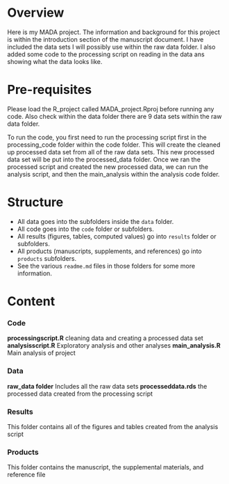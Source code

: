 # Overview

Here is my MADA project. The information and background for this project is within the introduction section of the manuscript document. I have included the data sets I will possibly use within the raw data folder. I also added some code to the processing script on reading in the data ans showing what the data looks like. 

# Pre-requisites

Please load the R_project called MADA_project.Rproj before running any code. Also check within the data folder there are 9 data sets within the raw data folder. 

To run the code, you first need to run the processing script first in the processing_code folder within the code folder. This will create the cleaned up processed data set from all of the raw data sets. This new processed data set will be put into the processed_data folder. Once we ran the processed script and created the new processed data, we can run the analysis script, and then the main_analysis within the analysis code folder. 

# Structure

* All data goes into the subfolders inside the `data` folder.
* All code goes into the `code` folder or subfolders.
* All results (figures, tables, computed values) go into `results` folder or subfolders.
* All products (manuscripts, supplements, and references) go into `products` subfolders.
* See the various `readme.md` files in those folders for some more information.

# Content 

### Code
**processingscript.R** cleaning data and creating a processed data set
**analysisscript.R** Exploratory analysis and other analyses
**main_analysis.R** Main analysis of project

### Data
**raw_data folder** Includes all the raw data sets
**processeddata.rds** the processed data created from the processing script


### Results

This folder contains all of the figures and tables created from the analysis script

### Products

This folder contains the manuscript, the supplemental materials, and reference file

